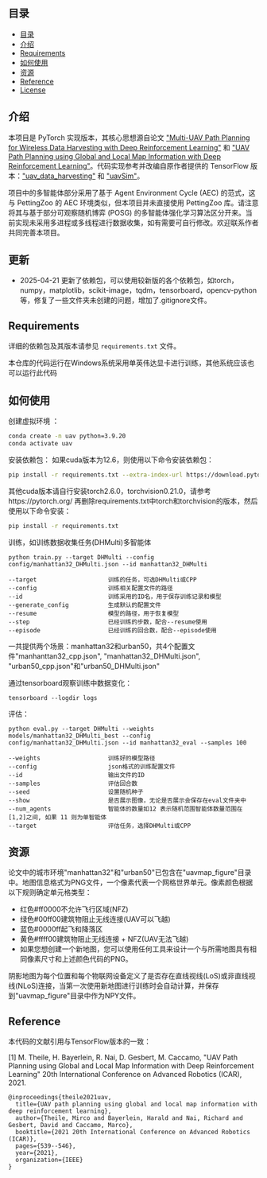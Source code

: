 ## 目录

- [目录](#目录)
- [介绍](#介绍)
- [Requirements](#requirements)
- [如何使用](#如何使用)
- [资源](#资源)
- [Reference](#reference)
- [License](#license)
## 介绍

本项目是 PyTorch 实现版本，其核心思想源自论文 ["Multi-UAV Path Planning for Wireless Data Harvesting with Deep Reinforcement Learning"](https://ieeexplore.ieee.org/document/9437338) 和 ["UAV Path Planning using Global and Local Map Information with Deep Reinforcement Learning"](https://ieeexplore.ieee.org/abstract/document/9659413)。代码实现参考并改编自原作者提供的 TensorFlow 版本：["uav_data_harvesting"](https://github.com/hbayerlein/uav_data_harvesting) 和 ["uavSim"](https://github.com/theilem/uavSim)。

项目中的多智能体部分采用了基于 Agent Environment Cycle (AEC) 的范式，这与 PettingZoo 的 AEC 环境类似，但本项目并未直接使用 PettingZoo 库。请注意将其与基于部分可观察随机博弈 (POSG) 的多智能体强化学习算法区分开来。当前实现未采用多进程或多线程进行数据收集，如有需要可自行修改。欢迎联系作者共同完善本项目。

## 更新

- 2025-04-21 更新了依赖包，可以使用较新版的各个依赖包，如torch，numpy，matplotlib，scikit-image，tqdm，tensorboard，opencv-python等，修复了一些文件夹未创建的问题，增加了.gitignore文件。

## Requirements

详细的依赖包及其版本请参见 `requirements.txt` 文件。

本仓库的代码运行在Windows系统采用单英伟达显卡进行训练，其他系统应该也可以运行此代码


## 如何使用

创建虚拟环境  ：

```bash
conda create -n uav python=3.9.20
conda activate uav
```

安装依赖包：
如果cuda版本为12.6，则使用以下命令安装依赖包：
```bash
pip install -r requirements.txt --extra-index-url https://download.pytorch.org/whl/cu126
```
其他cuda版本请自行安装torch2.6.0，torchvision0.21.0，请参考https://pytorch.org/
再删除requirements.txt中torch和torchvision的版本，然后使用以下命令安装：
```bash
pip install -r requirements.txt
```

训练，如训练数据收集任务(DHMulti)多智能体

```
python train.py --target DHMulti --config config/manhattan32_DHMulti.json --id manhattan32_DHMulti 

--target                    训练的任务，可选DHMulti或CPP
--config                    训练相关配置文件的路径
--id                        训练采用的ID名，用于保存训练记录和模型
--generate_config           生成默认的配置文件
--resume                    模型的路径，用于恢复模型
--step                      已经训练的步数，配合--resume使用
--episode                   已经训练的回合数，配合--episode使用
```
一共提供两个场景：manhattan32和urban50，共4个配置文件"manhanttan32_cpp.json", "manhattan32_DHMulti.json", "urban50_cpp.json"和"urban50_DHMulti.json"

通过tensorboard观察训练中数据变化：

```
tensorboard --logdir logs
```

评估：

```
python eval.py --target DHMulti --weights models/manhattan32_DHMulti_best --config config/manhattan32_DHMulti.json --id manhattan32_eval --samples 100

--weights                   训练好的模型路径
--config                    json格式的训练配置文件
--id                        输出文件的ID
--samples                   评估回合数
--seed                      设置随机种子
--show                      是否展示图像，无论是否展示会保存在eval文件夹中
--num_agents                智能体的数量如12 表示随机范围智能体数量范围在  [1,2]之间, 如果 11 则为单智能体
--target                    评估任务，选择DHMulti或CPP
```


## 资源
论文中的城市环境"manhattan32"和"urban50"已包含在"uavmap_figure"目录中。地图信息格式为PNG文件，一个像素代表一个网格世界单元。像素颜色根据以下规则确定单元格类型：

* 红色#ff0000不允许飞行区域(NFZ)
* 绿色#00ff00建筑物阻止无线连接(UAV可以飞越)
* 蓝色#0000ff起飞和降落区
* 黄色#ffff00建筑物阻止无线连接 + NFZ(UAV无法飞越)
* 如果您想创建一个新地图，您可以使用任何工具来设计一个与所需地图具有相同像素尺寸和上述颜色代码的PNG。

阴影地图为每个位置和每个物联网设备定义了是否存在直线视线(LoS)或非直线视线(NLoS)连接，当第一次使用新地图进行训练时会自动计算，并保存到"uavmap_figure"目录中作为NPY文件。


## Reference

本代码的文献引用与TensorFlow版本的一致：

[1] M. Theile, H. Bayerlein, R. Nai, D. Gesbert, M. Caccamo, "UAV Path Planning using Global and Local Map Information with Deep Reinforcement Learning" 20th International Conference on Advanced Robotics (ICAR), 2021. 

```
@inproceedings{theile2021uav,
  title={UAV path planning using global and local map information with deep reinforcement learning},
  author={Theile, Mirco and Bayerlein, Harald and Nai, Richard and Gesbert, David and Caccamo, Marco},
  booktitle={2021 20th International Conference on Advanced Robotics (ICAR)},
  pages={539--546},
  year={2021},
  organization={IEEE}
}
```